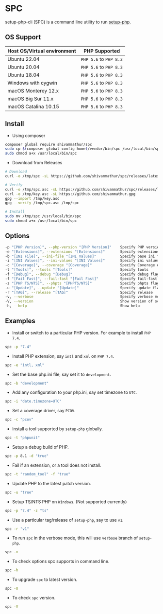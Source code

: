 # SPC

setup-php-cli (SPC) is a command line utility to run [setup-php](https://github.com/shivammathur/setup-php).

## OS Support

|Host OS/Virtual environment|PHP Supported|
|--- |--- |
|Ubuntu 22.04|`PHP 5.6` to `PHP 8.3`|
|Ubuntu 20.04|`PHP 5.6` to `PHP 8.3`|
|Ubuntu 18.04|`PHP 5.6` to `PHP 8.3`|
|Windows with cygwin|`PHP 5.6` to `PHP 8.3`|
|macOS Monterey 12.x|`PHP 5.6` to `PHP 8.3`|
|macOS Big Sur 11.x|`PHP 5.6` to `PHP 8.3`|
|macOS Catalina 10.15|`PHP 5.6` to `PHP 8.3`|

## Install

- Using composer

```bash
composer global require shivammathur/spc
sudo cp $(composer global config home)/vendor/bin/spc /usr/local/bin/spc
sudo chmod a+x /usr/local/bin/spc
```

- Download from Releases

```bash
# Download
curl -o /tmp/spc -sL https://github.com/shivammathur/spc/releases/latest/download/spc

# Verify
curl -o /tmp/spc.asc -sL https://github.com/shivammathur/spc/releases/latest/download/spc.asc
curl -o /tmp/key.asc -sL https://github.com/shivammathur.gpg
gpg --import /tmp/key.asc
gpg --verify /tmp/spc.asc /tmp/spc

# Install
sudo mv /tmp/spc /usr/local/bin/spc
sudo chmod a+x /usr/local/bin/spc
```

## Options

```bash
-p "[PHP Version]", --php-version "[PHP Version]"    Specify PHP version (Required if PHP is not installed)
-e "[Extensions]", --extensions "[Extensions]"       Specify extensions
-b "[INI File]", --ini-file "[INI Values]"           Specify base ini file
-i "[INI Values]", --ini-values "[INI Values]"       Specify ini values
-c "[Coverage]", --coverage "[Coverage]"             Specify Coverage driver
-t "[Tools]", --tools "[Tools]"                      Specify tools
-f "[Debug]", --debug "[Debug]"                      Specify debug flag
-f "[Fail Fast]", --fail-fast "[Fail Fast]"          Specify fail-fast flag
-z "[PHP TS/NTS]", --phpts "[PHPTS/NTS]"             Specify phpts flag
-u "[Update]", --update "[Update]"                   Specify update flag
-r "[TAG]", --release "[TAG]"                        Specify release
-v, --verbose                                        Specify verbose mode
-V, --version                                        Show version of script
-h, --help                                           Show help
```

## Examples

- Install or switch to a particular PHP version. For example to install `PHP 7.4`.

```bash
spc -p "7.4"
```

- Install PHP extension, say `intl` and `xml` on `PHP 7.4`.

```bash
spc -e "intl, xml"
```

- Set the base php.ini file, say set it to `development`.

```bash
spc -b "development"
```

- Add any configuration to your php.ini, say set timezone to `UTC`.

```bash
spc -i "date.timezone=UTC"
```

- Set a coverage driver, say `PCOV`.

```bash
spc -c "pcov"
```

- Install a tool supported by `setup-php` globally.

```bash
spc -t "phpunit"
```

- Setup a debug build of PHP.

```bash
spc -p 8.1 -d "true"
```

- Fail if an extension, or a tool does not install.

```bash
spc -t "random_tool" -f "true"
```

- Update PHP to the latest patch version.

```bash
spc -u "true"
```

- Setup TS/NTS PHP on `Windows`. (Not supported currently)

```bash
spc -p "7.4" -z "ts"
```

- Use a particular tag/release of `setup-php`, say to use `v1`.

```bash
spc -r "v1"
```

- To run `spc` in the verbose mode, this will use `verbose` branch of `setup-php`.

```bash
spc -v
```

- To check options spc supports in command line.

```bash
spc -h
```

- To upgrade `spc` to latest version.

```bash
spc -U
```

- To check `spc` version.

```bash
spc -V
```
